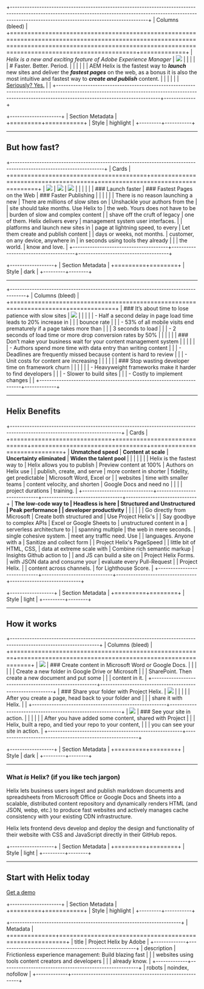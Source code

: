 +--------------------------------------------------------------------------------------------------------------------------------------------------------------------------------------------------------------------+
| Columns (bleed)                                                                                                                                                                                                    |
+======================================================================================================================================================================================================+=============+
| _Helix is a new and exciting feature of Adobe Experience Manager_                                                                                                                                    | ![][image0] |
|                                                                                                                                                                                                      |             |
| # Faster. Better. Period.                                                                                                                                                                            |             |
|                                                                                                                                                                                                      |             |
| AEM Helix is the fastest way to **_launch_** new sites and deliver the **_fastest pages_** on the web, as a bonus it is also the most intuitive and fastest way to **_create and publish_** content. |             |
|                                                                                                                                                                                                      |             |
| [Seriously? Yes.](#but-how-fast)                                                                                                                                                                     |             |
+------------------------------------------------------------------------------------------------------------------------------------------------------------------------------------------------------+-------------+

+---------------------+
| Section Metadata    |
+=========+===========+
| Style   | highlight |
+---------+-----------+

---

## But how fast?

+--------------------------------------------------------------------------------------------------------------------+
| Cards                                                                                                              |
+=======================================+======================================+=====================================+
| ![][image1]                           | ![][image2]                          | ![][image3]                         |
|                                       |                                      |                                     |
| ### Launch faster                     | ### Fastest Pages on the Web         | ### Faster Publishing               |
|                                       |                                      |                                     |
| There is no reason launching a new    | There are millions of slow sites on  | Unshackle your authors from the     |
| site should take months. Use Helix to | the web. Yours does not have to be   | burden of slow and complex content  |
| shave off the cruft of legacy         | one of them. Helix delivers every    | management system user interfaces.  |
| platforms and launch new sites in     | page at lightning speed, to every    | Let them create and publish content |
| days or weeks, not months.            | customer, on any device, anywhere in | in seconds using tools they already |
|                                       | the world.                           | know and love.                      |
+---------------------------------------+--------------------------------------+-------------------------------------+

+------------------+
| Section Metadata |
+=========+========+
| Style   | dark   |
+---------+--------+

---

+------------------------------------------------------------------------------------+
| Columns (bleed)                                                                    |
+======================================================================+=============+
| ### It’s about time to lose patience with slow sites                 | ![][image4] |
|                                                                      |             |
| - Half a second delay in page load time leads to 20% increase in     |             |
|   bounce rate                                                        |             |
| - 53% of all mobile visits end prematurely if a page takes more than |             |
|   3 seconds to load                                                  |             |
| - 2 seconds of load time or more drop conversion rates by 50%        |             |
|                                                                      |             |
| ### Don’t make your business wait for your content management system |             |
|                                                                      |             |
| - Authors spend more time with data entry than writing content       |             |
| - Deadlines are frequently missed because content is hard to review  |             |
| - Unit costs for content are increasing                              |             |
|                                                                      |             |
| ### Stop wasting developer time on framework churn                   |             |
|                                                                      |             |
| - Heavyweight frameworks make it harder to find developers           |             |
| - Slower to build sites                                              |             |
| - Costly to implement changes                                        |             |
+----------------------------------------------------------------------+-------------+

---

## Helix Benefits

+---------------------------------------------------------------------------------------------------------------------------+
| Cards                                                                                                                     |
+=============================+=============================+=================================+=============================+
| **Unmatched speed**         | **Content at scale**        | **Uncertainty eliminated**      | **Widen the talent pool**   |
|                             |                             |                                 |                             |
| Helix is the fastest way to | Helix allows you to publish | Preview content at 100%         | Authors on Helix use        |
| publish, create, and serve  | more content in shorter     | fidelity, get predictable       | Microsoft Word, Excel or    |
| websites                    | time with smaller teams     | content velocity, and shorten   | Google Docs and need no     |
|                             |                             | project durations               | training.                   |
+-----------------------------+-----------------------------+---------------------------------+-----------------------------+
| **The low-code way to       | **Headless is here**        | **Structured and Unstructured** | **Peak performance**        |
| developer productivity**    |                             |                                 |                             |
|                             | Go directly from Microsoft  | Create both structured and      | Use Project Helix's         |
| Say goodbye to complex APIs | Excel or Google Sheets to   | unstructured content in a       | serverless architecture to  |
| spanning multiple           | the web in mere seconds.    | single cohesive system.         | meet any traffic need. Use  |
| languages. Anyone with a    | Sanitize and collect form   |                                 | Project Helix's PageSpeed   |
| little bit of HTML, CSS,    | data at extreme scale with  | Combine rich semantic markup    | Insights Github action to   |
| and JS can build a site on  | Project Helix Forms.        | with JSON data and consume your | evaluate every Pull-Request |
| Project Helix.              |                             | content across channels.        | for Lighthouse Score.       |
+-----------------------------+-----------------------------+---------------------------------+-----------------------------+

+------------------+
| Section Metadata |
+=========+========+
| Style   | light  |
+---------+--------+

---

## How it works

+------------------------------------------------------------------------------------------------------------------+
| Columns (bleed)                                                                                                  |
+=======================================================+==========================================================+
| ![][image5]                                           | ### Create content in Microsoft Word or Google Docs.     |
|                                                       |                                                          |
|                                                       | Create a new folder in Google Drive or Microsoft         |
|                                                       | SharePoint. Then create a new document and put some      |
|                                                       | content in it.                                           |
+-------------------------------------------------------+----------------------------------------------------------+
| ### Share your folder with Project Helix.             | ![][image6]                                              |
|                                                       |                                                          |
| After you create a page, head back to your folder and |                                                          |
| share it with Helix.                                  |                                                          |
+-------------------------------------------------------+----------------------------------------------------------+
| ![][image7]                                           | ### See your site in action.                             |
|                                                       |                                                          |
|                                                       | After you have added some content, shared with Project   |
|                                                       | Helix, built a repo, and tied your repo to your content, |
|                                                       | you can see your site in action.                         |
+-------------------------------------------------------+----------------------------------------------------------+

+------------------+
| Section Metadata |
+=========+========+
| Style   | dark   |
+---------+--------+

---

### What _is_ Helix? (if you like tech jargon)

Helix lets business users ingest and publish markdown documents and spreadsheets from Microsoft Office or Google Docs and Sheets into a scalable, distributed content repository and dynamically renders HTML (and JSON, webp, etc.) to produce fast websites and actively manages cache consistency with your existing CDN infrastructure.

Helix lets frontend devs develop and deploy the design and functionality of their website with CSS and JavaScript directly in their GitHub repos.

+------------------+
| Section Metadata |
+=========+========+
| Style   | light  |
+---------+--------+

---

## Start with Helix today

[Get a demo](/business/demo)

+---------------------+
| Section Metadata    |
+=========+===========+
| Style   | highlight |
+---------+-----------+

+----------------------------------------------------------------------+
| Metadata                                                             |
+=============+========================================================+
| title       | Project Helix by Adobe                                 |
+-------------+--------------------------------------------------------+
| description | Frictionless experience management: Build blazing fast |
|             | websites using tools content creators and developers   |
|             | already know.                                          |
+-------------+--------------------------------------------------------+
| robots      | noindex, nofollow                                      |
+-------------+--------------------------------------------------------+

[image0]: ./media_11150c400cabf67c6baeb1d92d2adf99ab8941fb7.png?width=750&format=png&optimize=medium

[image1]: ./media_102865949ac0b99cb9d73fe618ef550baa6736c1c.png?width=750&format=png&optimize=medium

[image2]: ./media_19c6083921baecadc2b3e9bbfeef786934a3997ba.png?width=750&format=png&optimize=medium

[image3]: ./media_17e5bea57c976d30ae9c77e8cb0b5863cc5882f81.png?width=750&format=png&optimize=medium

[image4]: ./media_1748ef54e01ead0d3a8f5b24f7dc3ae3ab40de9e6.png?width=750&format=png&optimize=medium

[image5]: ./media_1d880e70c58ce53f10feeddfa2ddb0df91c27f6ad.png?width=750&format=png&optimize=medium

[image6]: ./media_1b8ff9e1931834386254be2c49c4424210fb0988c.png?width=750&format=png&optimize=medium

[image7]: ./media_1b5d4ed769249aadccd584894ceff3b1b0439747e.png?width=750&format=png&optimize=medium
